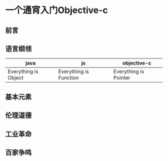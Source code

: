 # 一个通宵入门Objective-c

## 前言

## 语言纲领
|java|js|objective-c|
|--|--|--|
|Everything is Object|Everything is Function|Everything is Pointer|

## 基本元素

## 伦理道德

## 工业革命

## 百家争鸣